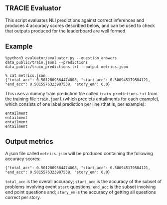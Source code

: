 ## TRACIE Evaluator

This script evaluates NLI predictions against correct inferences and produces 4 accuracy scores described below, and can be used to check that outputs produced for the leaderboard are well formed. 

## Example
```
%python3 evaluator/evaluator.py --question_answers data_public/train.jsonl --predictions data_public/train_predictions.txt --output metrics.json

% cat metrics.json
{"total_acc": 0.5012809564474808, "start_acc": 0.500945179584121, "end_acc": 0.5015576323987538, "story_em": 0.0}
```

This uses a dummy train prediction file called `train_predictions.txt` from the training file `train.jsonl` (which predicts entailments for each example), which consists of one label prediction per line (that is, per example):
```
entailment
entailment
entailment
entailment
```

## Output metrics

A json file called `metrics.json` will be produced containing the following accuracy scores:
```
{"total_acc": 0.5012809564474808, "start_acc": 0.500945179584121, "end_acc": 0.5015576323987538, "story_em": 0.0}
```
`total_acc` is the overall accuracy; `start_acc` is the accuracy of the subset of problems involving event `start` questions; `end_acc` is the subset involving end point questions and; `story_em` is the accuracy of getting all questions correct per story.
